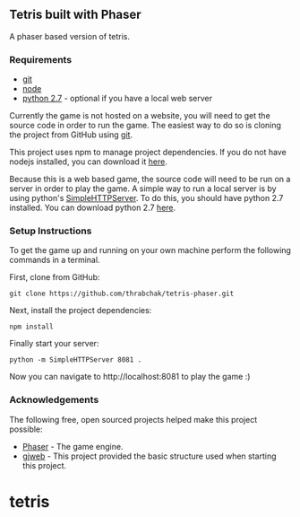 ## Tetris built with Phaser
A phaser based version of tetris.

### Requirements
- [git](https://help.github.com/articles/set-up-git/)
- [node](https://nodejs.org/en/download/)
- [python 2.7](https://www.python.org/downloads/) - optional if you have a local web server

Currently the game is not hosted on a website, you will need to get the source code in order to run the game. The easiest way to do so is cloning the project from GitHub using [git](https://help.github.com/articles/set-up-git/).

This project uses npm to manage project dependencies. If you do not have nodejs installed, you can download it [here](https://nodejs.org/en/download/). 

Because this is a web based game, the source code will need to be run on a server in order to play the game. A simple way to run a local server is by using python's [SimpleHTTPServer](https://docs.python.org/2/library/simplehttpserver.html). To do this, you should have python 2.7 installed. You can download python 2.7 [here](https://www.python.org/downloads/).

### Setup Instructions
To get the game up and running on your own machine perform the following commands in a terminal.

First, clone from GitHub:

    git clone https://github.com/thrabchak/tetris-phaser.git

Next, install the project dependencies:

    npm install

Finally start your server:

    python -m SimpleHTTPServer 8081 .

Now you can navigate to http://localhost:8081 to play the game :)		

### Acknowledgements
The following free, open sourced projects helped make this project possible:

- [Phaser](https://github.com/photonstorm/phaser) - The game engine.
- [gjweb](https://github.com/puzzud/gjweb) - This project provided the basic structure used when starting this project. 
# tetris
